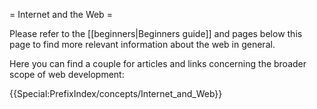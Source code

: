 = Internet and the Web =

Please refer to the [[beginners|Beginners guide]] and pages below this page to find more relevant information about the web in general.

Here you can find a couple for articles and links concerning the broader scope of web development:

{{Special:PrefixIndex/concepts/Internet_and_Web}}